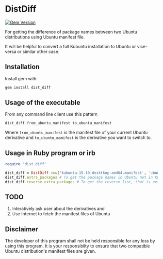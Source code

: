 DistDiff
========

[![Gem Version](https://badge.fury.io/rb/dist_diff.svg)](https://badge.fury.io/rb/dist_diff)

For getting the difference of package names between two Ubuntu distributions using Ubuntu manifest file.

It will be helpful to convert a full Kubuntu installation to Ubuntu or vice-versa or similar other case.

Installation
------------
Install gem with

```ruby
gem install dist_diff
```

Usage of the executable
------------------------
From any command line client use this pattern

```bash
dist_diff from_ubuntu_manifest to_ubuntu_manifest
```
Where `from_ubuntu_manifest` is the manifest file of your current Ubuntu derivative and `to_ubuntu_manifest` is the derivative you want to switch to.

Usage in Ruby program or irb
----------------------------

```ruby
require 'dist_diff'

dist_diff = DistDiff.new('kubuntu-15.10-desktkop-amd64.manifest', 'ubuntu-15.10-desktkop-amd64.manifest')
dist_diff.extra_packages # To get the package names in Ubuntu not in Kubuntu
dist_diff.reverse_extra_packages # To get the reverse list, that is extra packages in Kubuntu
```

TODO
----
1. Interatively ask user about the derivatives and
2. Use Internet to fetch the manifest files of Ubuntu

Disclaimer
-----------

The developer of this program shall not be held responsible for any loss by using this program. It is your responsibilty to ensure that two compatible Ubuntu distribution's manifest files are given.